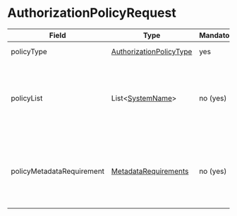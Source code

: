 # AuthorizationPolicyRequest

Field | Type | Mandatory | Description
--- | --- | --- | ---
policyType | [AuthorizationPolicyType](../primitives.md#authorizationpolicytype) | yes | The type of the policy.
policyList | List<[SystemName](../primitives.md#systemname)> | no (yes) | A list of consumer system names. Mandatory in case of list-based policy type.
policyMetadataRequirement | [MetadataRequirements](../data-models/metadata-requirements.md)| no (yes) | System-level metadata requirements. Mandatory in case of metadata-based policy type.
